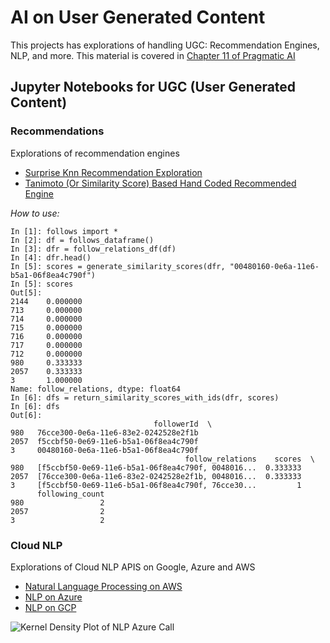 # AI on User Generated Content 

This projects has explorations of handling UGC:  Recommendation Engines, NLP, and more.  This material is covered in [Chapter 11 of Pragmatic AI](https://www.amazon.com/Pragmatic-AI-Introduction-Cloud-based-Learning/dp/0134863860)

## Jupyter Notebooks for UGC (User Generated Content)

### Recommendations

Explorations of recommendation engines 

* [Surprise Knn Recommendation Exploration](https://github.com/noahgift/recommendations/tree/master/notebooks)
* [Tanimoto (Or Similarity Score) Based Hand Coded Recommended Engine](https://github.com/noahgift/recommendations/tree/master/tanimoto_example)

*How to use:*

```ipython
In [1]: follows import *
In [2]: df = follows_dataframe()
In [3]: dfr = follow_relations_df(df)
In [4]: dfr.head()
In [5]: scores = generate_similarity_scores(dfr, "00480160-0e6a-11e6-b5a1-06f8ea4c790f")
In [5]: scores
Out[5]: 
2144    0.000000
713     0.000000
714     0.000000
715     0.000000
716     0.000000
717     0.000000
712     0.000000
980     0.333333
2057    0.333333
3       1.000000
Name: follow_relations, dtype: float64
In [6]: dfs = return_similarity_scores_with_ids(dfr, scores)
In [6]: dfs
Out[6]: 
                                followerId  \
980   76cce300-0e6a-11e6-83e2-0242528e2f1b   
2057  f5ccbf50-0e69-11e6-b5a1-06f8ea4c790f   
3     00480160-0e6a-11e6-b5a1-06f8ea4c790f   
                                       follow_relations    scores  \
980   [f5ccbf50-0e69-11e6-b5a1-06f8ea4c790f, 0048016...  0.333333   
2057  [76cce300-0e6a-11e6-83e2-0242528e2f1b, 0048016...  0.333333   
3     [f5ccbf50-0e69-11e6-b5a1-06f8ea4c790f, 76cce30...         1   
      following_count  
980                 2  
2057                2  
3                   2 

```


### Cloud NLP

Explorations of Cloud NLP APIS on Google, Azure and AWS

* [Natural Language Processing on AWS](https://github.com/noahgift/recommendations/blob/master/notebooks/NLP_AWS.ipynb)
* [NLP on Azure](https://github.com/noahgift/recommendations/blob/master/notebooks/Azure_Sentiment_Analysis.ipynb)
* [NLP on GCP](https://github.com/noahgift/recommendations/blob/master/notebooks/NLP_GCP.ipynb)

![Kernel Density Plot of NLP Azure Call](https://user-images.githubusercontent.com/58792/36956624-4009fc9e-1fe4-11e8-9c0b-b76a72768a84.png)
